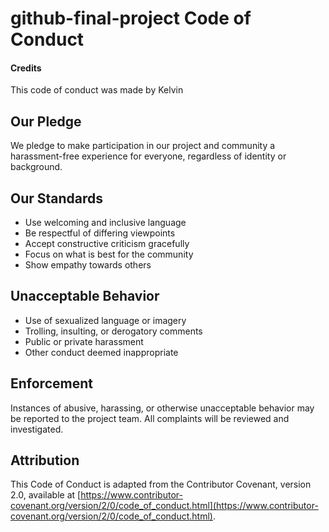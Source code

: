 # github-final-project Code of Conduct

#### Credits
 This code of conduct was made by Kelvin

## Our Pledge

We pledge to make participation in our project and community a harassment-free experience for everyone, regardless of identity or background.

## Our Standards

- Use welcoming and inclusive language
- Be respectful of differing viewpoints
- Accept constructive criticism gracefully
- Focus on what is best for the community
- Show empathy towards others

## Unacceptable Behavior

- Use of sexualized language or imagery
- Trolling, insulting, or derogatory comments
- Public or private harassment
- Other conduct deemed inappropriate

## Enforcement

Instances of abusive, harassing, or otherwise unacceptable behavior may be reported to the project team. All complaints will be reviewed and investigated.

## Attribution

This Code of Conduct is adapted from the Contributor Covenant, version 2.0, available at [https://www.contributor-covenant.org/version/2/0/code_of_conduct.html](https://www.contributor-covenant.org/version/2/0/code_of_conduct.html).
